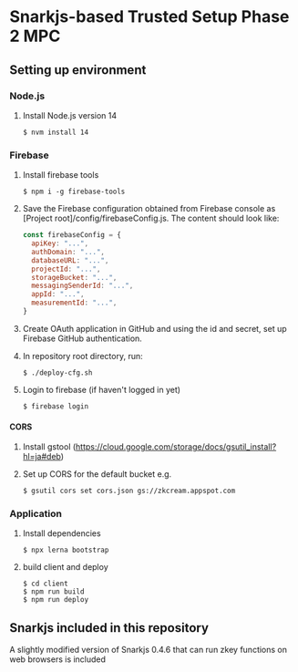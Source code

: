 # Snarkjs-based Trusted Setup Phase 2 MPC

## Setting up environment
### Node.js
1. Install Node.js version 14
   ```shell
   $ nvm install 14
   ```

### Firebase
1. Install firebase tools

   ```shell
   $ npm i -g firebase-tools
   ```

1. Save the Firebase configuration obtained from Firebase console as [Project root]/config/firebaseConfig.js. The content should look like:
   ```javascript
   const firebaseConfig = {
     apiKey: "...",
     authDomain: "...",
     databaseURL: "...",
     projectId: "...",
     storageBucket: "...",
     messagingSenderId: "...",
     appId: "...",
     measurementId: "...",
   }
   ```

1. Create OAuth application in GitHub and using the id and secret, set up Firebase GitHub authentication.

1. In repository root directory, run:
   ```shell
   $ ./deploy-cfg.sh
   ```

1. Login to firebase (if haven't logged in yet)
   ```shell
   $ firebase login
   ```

#### CORS
1. Install gstool (https://cloud.google.com/storage/docs/gsutil_install?hl=ja#deb)

2. Set up CORS for the default bucket e.g.

   ```shell
   $ gsutil cors set cors.json gs://zkcream.appspot.com
   ```

### Application
1. Install dependencies

   ```shell
   $ npx lerna bootstrap
   ```

1. build client and deploy
   ```shell
   $ cd client
   $ npm run build
   $ npm run deploy
   ```

## Snarkjs included in this repository
A slightly modified version of Snarkjs 0.4.6 that can run zkey functions on web browsers is included
